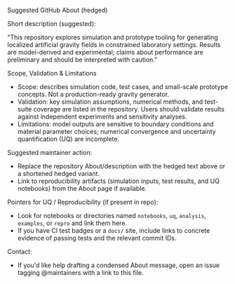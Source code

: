 Suggested GitHub About (hedged)

Short description (suggested):

"This repository explores simulation and prototype tooling for generating localized artificial gravity fields in constrained laboratory settings. Results are model-derived and experimental; claims about performance are preliminary and should be interpreted with caution."

Scope, Validation & Limitations
- Scope: describes simulation code, test cases, and small-scale prototype concepts. Not a production-ready gravity generator.
- Validation: key simulation assumptions, numerical methods, and test-suite coverage are listed in the repository. Users should validate results against independent experiments and sensitivity analyses.
- Limitations: model outputs are sensitive to boundary conditions and material parameter choices; numerical convergence and uncertainty quantification (UQ) are incomplete.

Suggested maintainer action:
- Replace the repository About/description with the hedged text above or a shortened hedged variant.
- Link to reproducibility artifacts (simulation inputs, test results, and UQ notebooks) from the About page if available.

Pointers for UQ / Reproducibility (if present in repo):
- Look for notebooks or directories named `notebooks`, `uq`, `analysis`, `examples`, or `repro` and link them here.
- If you have CI test badges or a `docs/` site, include links to concrete evidence of passing tests and the relevant commit IDs.

Contact:
- If you'd like help drafting a condensed About message, open an issue tagging @maintainers with a link to this file.
